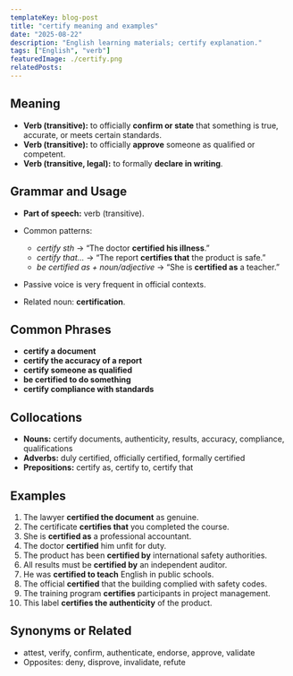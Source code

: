 ```yaml
---
templateKey: blog-post
title: "certify meaning and examples"
date: "2025-08-22"
description: "English learning materials; certify explanation."
tags: ["English", "verb"]
featuredImage: ./certify.png
relatedPosts:
---
```


## Meaning

- **Verb (transitive):** to officially **confirm or state** that something is true, accurate, or meets certain standards.
- **Verb (transitive):** to officially **approve** someone as qualified or competent.
- **Verb (transitive, legal):** to formally **declare in writing**.

## Grammar and Usage

- **Part of speech:** verb (transitive).
- Common patterns:

  - _certify sth_ → “The doctor **certified his illness**.”
  - _certify that…_ → “The report **certifies that** the product is safe.”
  - _be certified as + noun/adjective_ → “She is **certified as** a teacher.”

- Passive voice is very frequent in official contexts.
- Related noun: **certification**.

## Common Phrases

- **certify a document**
- **certify the accuracy of a report**
- **certify someone as qualified**
- **be certified to do something**
- **certify compliance with standards**

## Collocations

- **Nouns:** certify documents, authenticity, results, accuracy, compliance, qualifications
- **Adverbs:** duly certified, officially certified, formally certified
- **Prepositions:** certify as, certify to, certify that

## Examples

1. The lawyer **certified the document** as genuine.
2. The certificate **certifies that** you completed the course.
3. She is **certified as** a professional accountant.
4. The doctor **certified** him unfit for duty.
5. The product has been **certified by** international safety authorities.
6. All results must be **certified by** an independent auditor.
7. He was **certified to teach** English in public schools.
8. The official **certified** that the building complied with safety codes.
9. The training program **certifies** participants in project management.
10. This label **certifies the authenticity** of the product.

## Synonyms or Related

- attest, verify, confirm, authenticate, endorse, approve, validate
- Opposites: deny, disprove, invalidate, refute
